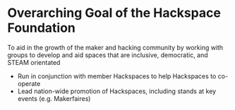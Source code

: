 # Overarching Goal of the Hackspace Foundation
To aid in the growth of the maker and hacking community by working with groups to develop and aid spaces that are inclusive, democratic, and STEAM orientated

* Run in conjunction with member Hackspaces to help Hackspaces to co-operate
* Lead nation-wide promotion of Hackspaces, including stands at key events (e.g. Makerfaires)
